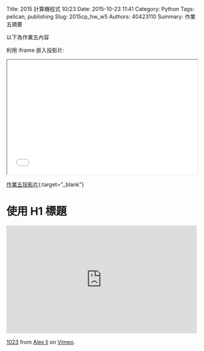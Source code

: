 Title: 2015 計算機程式 10/23
Date: 2015-10-23 11:41
Category: Python
Tags: pelican, publishing
Slug: 2015cp_hw_w5
Authors: 40423110
Summary: 作業五摘要

以下為作業五內容

利用 iframe 嵌入投影片:

<iframe src="40423110_cp_w5.html" width="500" height="300"></iframe>

[作業五投影片](40423110_cp_w5.html){:target="_blank"}

使用 H1 標題
============

<iframe src="https://player.vimeo.com/video/146109343" width="500" height="283" frameborder="0" webkitallowfullscreen mozallowfullscreen allowfullscreen></iframe> <p><a href="https://vimeo.com/146109343">1023</a> from <a href="https://vimeo.com/user44960495">Alex li</a> on <a href="https://vimeo.com">Vimeo</a>.</p>